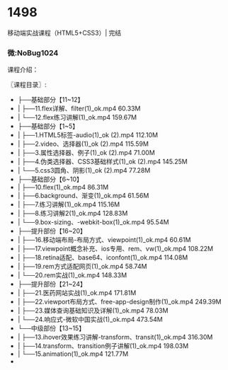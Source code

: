 # 1498
移动端实战课程（HTML5+CSS3）| 完结
### 微:NoBug1024 


课程介绍：

〖课程目录〗:     

- ├──基础部分【11~12】  
- |   ├──11.flex详解、filter(1)_ok.mp4  60.33M
- |   └──12.flex练习讲解(1)_ok.mp4  159.67M
- ├──基础部分【1~5】  
- |   ├──1.HTML5标签-audio(1)_ok (2).mp4  112.10M
- |   ├──2.video、选择器(1)_ok (2).mp4  115.59M
- |   ├──3.属性选择器、例子(1)_ok (2).mp4  71.00M
- |   ├──4.伪类选择器、CSS3基础样式(1)_ok (2).mp4  145.25M
- |   └──5.css3圆角、阴影(1)_ok (2).mp4  77.28M
- ├──基础部分【6~10】  
- |   ├──10.flex(1)_ok.mp4  86.31M
- |   ├──6.background、渐变(1)_ok.mp4  61.56M
- |   ├──7.练习讲解(1)_ok.mp4  115.16M
- |   ├──8.练习讲解2(1)_ok.mp4  128.83M
- |   └──9.box-sizing、-webkit-box(1)_ok.mp4  95.54M
- ├──提升部份【16~20】  
- |   ├──16.移动端布局-布局方式、viewpoint(1)_ok.mp4  60.61M
- |   ├──17.viewpoint概念补充、ios专用、rem、vw(1)_ok.mp4  108.22M
- |   ├──18.retina适配、base64、iconfont(1)_ok.mp4  114.08M
- |   ├──19.rem方式适配网页(1)_ok.mp4  58.74M
- |   └──20.rem实战(1)_ok.mp4  148.33M
- ├──提升部份【21~24】  
- |   ├──21.医药网站实战(1)_ok.mp4  171.81M
- |   ├──22.viewport布局方式、free-app-design制作(1)_ok.mp4  249.39M
- |   ├──23.媒体查询基础知识及详解(1)_ok.mp4  78.03M
- |   └──24.响应式-微软中国实战(1)_ok.mp4  473.54M
- └──中级部份【13~15】  
- |   ├──13.ihover效果练习讲解-transform、transit(1)_ok.mp4  316.30M
- |   ├──14.transform、transition例子讲解(1)_ok.mp4  198.03M
- |   └──15.animation(1)_ok.mp4  121.77M
- 

